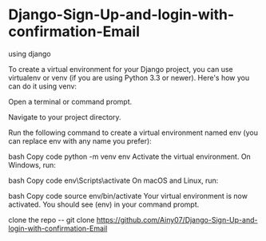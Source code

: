 # Django-Sign-Up-and-login-with-confirmation-Email
using django



To create a virtual environment for your Django project, you can use virtualenv or venv (if you are using Python 3.3 or newer). Here's how you can do it using venv:

Open a terminal or command prompt.

Navigate to your project directory.

Run the following command to create a virtual environment named env (you can replace env with any name you prefer):

bash
Copy code
python -m venv env
Activate the virtual environment. On Windows, run:

bash
Copy code
env\Scripts\activate
On macOS and Linux, run:

bash
Copy code
source env/bin/activate
Your virtual environment is now activated. You should see (env) in your command prompt.




clone the repo --
git clone https://github.com/Ainy07/Django-Sign-Up-and-login-with-confirmation-Email
